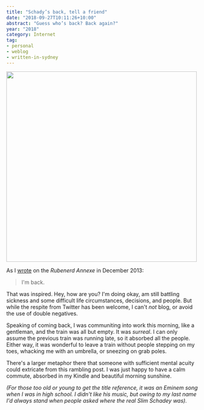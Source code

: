 ```yaml
---
title: "Schady’s back, tell a friend"
date: "2018-09-27T10:11:26+10:00"
abstract: "Guess who’s back? Back again?"
year: "2018"
category: Internet
tag:
- personal
- weblog
- written-in-sydney
---
```

<p><img src="https://rubenerd.com/files/2018/photo-emptypeaktrain@1x.jpg" srcset="https://rubenerd.com/files/2018/photo-emptypeaktrain@1x.jpg 1x, https://rubenerd.com/files/2018/photo-emptypeaktrain@2x.jpg 2x" alt="" style="width:500px" /></p>

As I [wrote] on the *Rubenerd Annexe* in December 2013:

> I'm back.

That was inspired. Hey, how are you? I'm doing okay, am still battling sickness and some difficult life circumstances, decisions, and people. But while the respite from Twitter has been welcome, I can't *not* blog, or avoid the use of double negatives.

Speaking of coming back, I was communiting into work this morning, like a gentleman, and the train was all but empty. It was *surreal*. I can only assume the previous train was running late, so it absorbed all the people. Either way, it was wonderful to leave a train without people stepping on my toes, whacking me with an umbrella, or sneezing on grab poles.

There's a larger metaphor there that someone with sufficient mental acuity could extricate from this rambling post. I was just happy to have a calm commute, absorbed in my Kindle and beautiful morning sunshine.

*(For those too old or young to get the title reference, it was an Eminem song when I was in high school. I didn't like his music, but owing to my last name I'd always stand when people asked where the real Slim Schadey was).*

[wrote]: https://rubenerd.com/annexe-im-back/ "I'm back"


